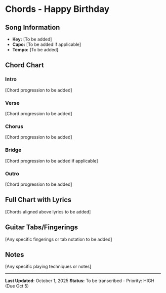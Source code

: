# Chords - Happy Birthday

## Song Information
- **Key:** [To be added]
- **Capo:** [To be added if applicable]
- **Tempo:** [To be added]

## Chord Chart

### Intro
[Chord progression to be added]

### Verse
[Chord progression to be added]

### Chorus
[Chord progression to be added]

### Bridge
[Chord progression to be added if applicable]

### Outro
[Chord progression to be added]

## Full Chart with Lyrics

[Chords aligned above lyrics to be added]

## Guitar Tabs/Fingerings

[Any specific fingerings or tab notation to be added]

## Notes
[Any specific playing techniques or notes]

---

**Last Updated:** October 1, 2025
**Status:** To be transcribed - Priority: HIGH (Due Oct 5)
